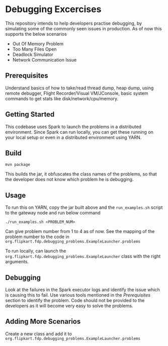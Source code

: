 # Debugging Excercises

This repository intends to help developers practise debugging, by simulating some of the commonly seen issues in production.
As of now this supports the below scenarios
* Out Of Memory Problem
* Too Many Files Open
* Deadlock Simulator
* Network Communication Issue

## Prerequisites
Understand basics of how to take/read thread dump, heap dump, using remote debugger, Flight Recorder/Visual VM/JConsole, basic system commands to get stats like disk/network/cpu/memory.

## Getting Started

This codebase uses Spark to launch the problems in a distributed environment.
Since Spark can run locally, you can get these running on your local setup or even in a distributed environment using YARN.

## Build
`mvn package`

This builds the jar, it obfuscates the class names of the problems, so that the developer does not know which problem he is debugging.

## Usage
To run this on YARN, copy the jar built above and the `run_examples.sh` script to the gateway node and run below command
```
./run_examples.sh <PROBLEM_NUM>
```
Can give problem number from 1 to 4 as of now. See the mapping of the problem number to the code in `org.flipkart.fdp.debugging_problems.ExampleLauncher.problems`

To run locally, can launch the `org.flipkart.fdp.debugging_problems.ExampleLauncher` class with the right arguments.

## Debugging
Look at the failures in the Spark executor logs and identify the issue which is causing this to fail.
Use various tools mentioned in the _Prerequisites_ section to identify the problem.
Code should not be provided to the developers as it will become very easy to solve the problems.

## Adding More Scenarios
Create a new class and add it to `org.flipkart.fdp.debugging_problems.ExampleLauncher.problems`